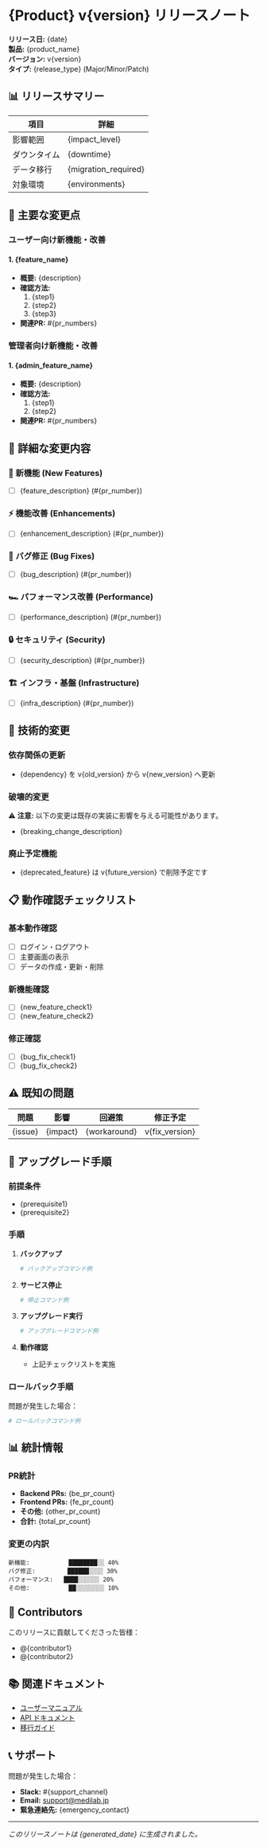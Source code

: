 # {Product} v{version} リリースノート

**リリース日:** {date}  
**製品:** {product_name}  
**バージョン:** v{version}  
**タイプ:** {release_type} (Major/Minor/Patch)

## 📊 リリースサマリー

| 項目 | 詳細 |
|------|------|
| 影響範囲 | {impact_level} |
| ダウンタイム | {downtime} |
| データ移行 | {migration_required} |
| 対象環境 | {environments} |

## 🎯 主要な変更点

### ユーザー向け新機能・改善
<!-- ユーザーが直接体感できる機能を記載 -->

#### 1. {feature_name}
- **概要:** {description}
- **確認方法:**
  1. {step1}
  2. {step2}
  3. {step3}
- **関連PR:** #{pr_numbers}

### 管理者向け新機能・改善
<!-- 管理者・運用者向けの機能を記載 -->

#### 1. {admin_feature_name}
- **概要:** {description}
- **確認方法:**
  1. {step1}
  2. {step2}
- **関連PR:** #{pr_numbers}

## 📝 詳細な変更内容

### 🚀 新機能 (New Features)
<!-- feature ラベルのPR -->
- [ ] {feature_description} (#{pr_number})

### ⚡ 機能改善 (Enhancements)
<!-- enhancement ラベルのPR -->
- [ ] {enhancement_description} (#{pr_number})

### 🐛 バグ修正 (Bug Fixes)
<!-- bug ラベルのPR -->
- [ ] {bug_description} (#{pr_number})

### 🏎️ パフォーマンス改善 (Performance)
<!-- performance ラベルのPR -->
- [ ] {performance_description} (#{pr_number})

### 🔒 セキュリティ (Security)
<!-- security ラベルのPR -->
- [ ] {security_description} (#{pr_number})

### 🏗️ インフラ・基盤 (Infrastructure)
<!-- infrastructure ラベルのPR -->
- [ ] {infra_description} (#{pr_number})

## 🔧 技術的変更

### 依存関係の更新
- {dependency} を v{old_version} から v{new_version} へ更新

### 破壊的変更
<!-- Breaking Changes がある場合のみ記載 -->
⚠️ **注意:** 以下の変更は既存の実装に影響を与える可能性があります。

- {breaking_change_description}

### 廃止予定機能
<!-- Deprecated features がある場合のみ記載 -->
- {deprecated_feature} は v{future_version} で削除予定です

## 📋 動作確認チェックリスト

### 基本動作確認
- [ ] ログイン・ログアウト
- [ ] 主要画面の表示
- [ ] データの作成・更新・削除

### 新機能確認
- [ ] {new_feature_check1}
- [ ] {new_feature_check2}

### 修正確認
- [ ] {bug_fix_check1}
- [ ] {bug_fix_check2}

## ⚠️ 既知の問題

| 問題 | 影響 | 回避策 | 修正予定 |
|------|------|--------|----------|
| {issue} | {impact} | {workaround} | v{fix_version} |

## 🔄 アップグレード手順

### 前提条件
- {prerequisite1}
- {prerequisite2}

### 手順
1. **バックアップ**
   ```bash
   # バックアップコマンド例
   ```

2. **サービス停止**
   ```bash
   # 停止コマンド例
   ```

3. **アップグレード実行**
   ```bash
   # アップグレードコマンド例
   ```

4. **動作確認**
   - 上記チェックリストを実施

### ロールバック手順
問題が発生した場合：
```bash
# ロールバックコマンド例
```

## 📊 統計情報

### PR統計
- **Backend PRs:** {be_pr_count}
- **Frontend PRs:** {fe_pr_count}
- **その他:** {other_pr_count}
- **合計:** {total_pr_count}

### 変更の内訳
```
新機能:           ████████░░ 40%
バグ修正:         ██████░░░░ 30%
パフォーマンス:   ████░░░░░░ 20%
その他:           ██░░░░░░░░ 10%
```

## 🙏 Contributors

このリリースに貢献してくださった皆様：
- @{contributor1}
- @{contributor2}

## 📚 関連ドキュメント

- [ユーザーマニュアル]({user_manual_link})
- [API ドキュメント]({api_doc_link})
- [移行ガイド]({migration_guide_link})

## 📞 サポート

問題が発生した場合：
- **Slack:** #{support_channel}
- **Email:** support@medilab.jp
- **緊急連絡先:** {emergency_contact}

---

*このリリースノートは {generated_date} に生成されました。*